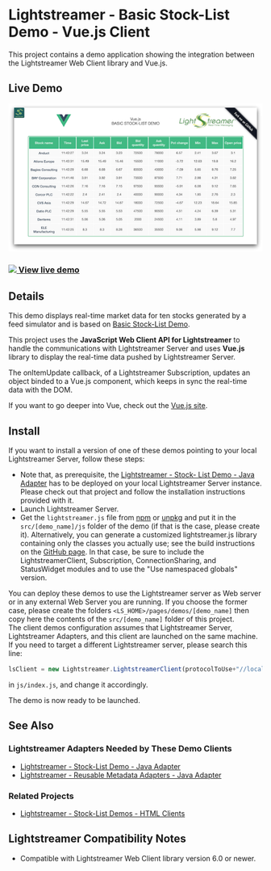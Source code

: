 # Lightstreamer - Basic Stock-List Demo - Vue.js Client
<!-- START DESCRIPTION lightstreamer-example-stocklist-client-javascript-basic-stock-list-demo---vue-client -->

This project contains a demo application showing the integration between the Lightstreamer Web Client library and Vue.js.

## Live Demo

![Demo ScreenShot](screen_basicstocklist_large.png)<br>
### [![](http://demos.lightstreamer.com/site/img/play.png) View live demo](http://demos.lightstreamer.com/VueDemo/)

## Details

This demo displays real-time market data for ten stocks generated by a feed simulator and is based on [Basic Stock-List Demo](https://github.com/Lightstreamer/Lightstreamer-example-StockList-client-javascript#basic-stock-list-demo---html-client). <br>

This project uses the <b>JavaScript Web Client API for Lightstreamer</b> to handle the communications with Lightstreamer Server and uses <b>Vue.js</b> library to display the real-time data pushed by Lightstreamer Server.

The onItemUpdate callback, of a Lightstreamer Subscription, updates an object binded to a Vue.js component, which keeps in sync the real-time data with the DOM.

If you want to go deeper into Vue, check out the [Vue.js site](https://vuejs.org).

<!-- END DESCRIPTION lightstreamer-example-stocklist-client-javascript-basic-stock-list-demo---vue-client -->

## Install

If you want to install a version of one of these demos pointing to your local Lightstreamer Server, follow these steps:

* Note that, as prerequisite, the [Lightstreamer - Stock- List Demo - Java Adapter](https://github.com/Lightstreamer/Lightstreamer-example-Stocklist-adapter-java) has to be deployed on your local Lightstreamer Server instance. Please check out that project and follow the installation instructions provided with it.
* Launch Lightstreamer Server.
* Get the `lightstreamer.js` file from [npm](https://www.npmjs.com/package/lightstreamer-client-web) or [unpkg](https://unpkg.com/lightstreamer-client-web/lightstreamer.js) and put it in the `src/[demo_name]/js` folder of the demo (if that is the case, please create it).
  Alternatively, you can generate a customized lightstreamer.js library containing only the classes you actually use;
  see the build instructions on the [GitHub page](https://github.com/Lightstreamer/Lightstreamer-lib-client-javascript#building).
  In that case, be sure to include the LightstreamerClient, Subscription, ConnectionSharing, and StatusWidget modules and to use the "Use namespaced globals" version.

You can deploy these demos to use the Lightstreamer server as Web server or in any external Web Server you are running. 
If you choose the former case, please create the folders `<LS_HOME>/pages/demos/[demo_name]` then copy here the contents of the `src/[demo_name]` folder of this project.<br>
The client demos configuration assumes that Lightstreamer Server, Lightstreamer Adapters, and this client are launched on the same machine. If you need to target a different Lightstreamer server, please search this line:
```js
lsClient = new Lightstreamer.LightstreamerClient(protocolToUse+"//localhost:"+portToUse,"DEMO");
```
in `js/index.js`, and change it accordingly.<br>

The demo is now ready to be launched.

## See Also

### Lightstreamer Adapters Needed by These Demo Clients
<!-- START RELATED_ENTRIES -->

* [Lightstreamer - Stock-List Demo - Java Adapter](https://github.com/Lightstreamer/Lightstreamer-example-Stocklist-adapter-java)
* [Lightstreamer - Reusable Metadata Adapters - Java Adapter](https://github.com/Lightstreamer/Lightstreamer-example-ReusableMetadata-adapter-java)

<!-- END RELATED_ENTRIES -->

### Related Projects

* [Lightstreamer - Stock-List Demos - HTML Clients](https://github.com/Lightstreamer/Lightstreamer-example-StockList-client-javascript#basic-stock-list-demo---html-client)

## Lightstreamer Compatibility Notes

* Compatible with Lightstreamer Web Client library version 6.0 or newer.
